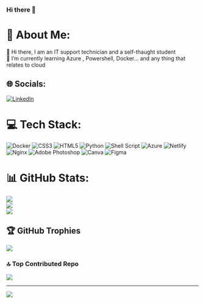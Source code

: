 ### Hi there 👋

# 💫 About Me:
🔭 Hi there, I am an IT support technician and a self-thaught student<br>🌱 I’m currently learning Azure , Powershell, Docker... and any thing that relates to cloud


## 🌐 Socials:
[![LinkedIn](https://img.shields.io/badge/LinkedIn-%230077B5.svg?logo=linkedin&logoColor=white)](https://linkedin.com/in/yahya-khechni) 

# 💻 Tech Stack:
![Docker](https://img.shields.io/badge/docker-%230db7ed.svg?style=flat&logo=docker&logoColor=white) ![CSS3](https://img.shields.io/badge/css3-%231572B6.svg?style=flat&logo=css3&logoColor=white) ![HTML5](https://img.shields.io/badge/html5-%23E34F26.svg?style=flat&logo=html5&logoColor=white) ![Python](https://img.shields.io/badge/python-3670A0?style=flat&logo=python&logoColor=ffdd54) ![Shell Script](https://img.shields.io/badge/shell_script-%23121011.svg?style=flat&logo=gnu-bash&logoColor=white) ![Azure](https://img.shields.io/badge/azure-%230072C6.svg?style=flat&logo=azure-devops&logoColor=white) ![Netlify](https://img.shields.io/badge/netlify-%23000000.svg?style=flat&logo=netlify&logoColor=#00C7B7) ![Nginx](https://img.shields.io/badge/nginx-%23009639.svg?style=flat&logo=nginx&logoColor=white) ![Adobe Photoshop](https://img.shields.io/badge/adobephotoshop-%2331A8FF.svg?style=flat&logo=adobephotoshop&logoColor=white) ![Canva](https://img.shields.io/badge/Canva-%2300C4CC.svg?style=flat&logo=Canva&logoColor=white) 	![Figma](https://img.shields.io/badge/figma-%23F24E1E.svg?style=flat&logo=figma&logoColor=white)
# 📊 GitHub Stats:
![](https://github-readme-stats.vercel.app/api?username=YahyaKhechni&theme=highcontrast&hide_border=false&include_all_commits=true&count_private=false)<br/>
![](https://github-readme-streak-stats.herokuapp.com/?user=YahyaKhechni&theme=highcontrast&hide_border=false)<br/>
![](https://github-readme-stats.vercel.app/api/top-langs/?username=YahyaKhechni&theme=highcontrast&hide_border=false&include_all_commits=true&count_private=false&layout=compact)

## 🏆 GitHub Trophies
![](https://github-profile-trophy.vercel.app/?username=YahyaKhechni&theme=radical&no-frame=false&no-bg=true&margin-w=4)

### 🔝 Top Contributed Repo
![](https://github-contributor-stats.vercel.app/api?username=YahyaKhechni&limit=5&theme=dark&combine_all_yearly_contributions=true)

---
[![](https://visitcount.itsvg.in/api?id=YahyaKhechni&icon=6&color=4)](https://visitcount.itsvg.in)

<!-- Proudly created with GPRM ( https://gprm.itsvg.in ) -->
